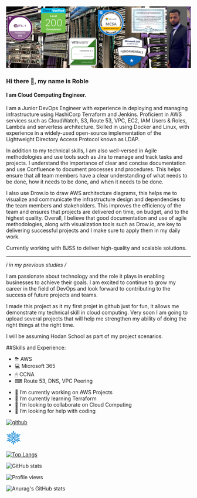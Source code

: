 
![I am Cloud Computing Engineer.](https://github.com/MoRoble/MoRoble/blob/main/PicsArt_03-10-12.13.17.jpg)

### Hi there 👋, my name is Roble
#### I am Cloud Computing Engineer.

I am a Junior DevOps Engineer with experience in deploying and managing infrastructure using HashiCorp Terraform and Jenkins. Proficient in AWS services such as CloudWatch, S3, Route 53, VPC, EC2, IAM Users & Roles, Lambda and serverless architecture. Skilled in using Docker and Linux, with experience in a widely-used open-source implementation of the Lightweight Directory Access Protocol known as LDAP. 

In addition to my technical skills, I am also well-versed in Agile methodologies and use tools such as Jira to manage and track tasks and projects. I understand the importance of clear and concise documentation and use Confluence to document processes and procedures. This helps ensure that all team members have a clear understanding of what needs to be done, how it needs to be done, and when it needs to be done. 

I also use Drow.io to draw AWS architecture diagrams, this helps me to visualize and communicate the infrastructure design and dependencies to the team members and stakeholders. This improves the efficiency of the team and ensures that projects are delivered on time, on budget, and to the highest quality. Overall, I believe that good documentation and use of agile methodologies, along with visualization tools such as Drow.io, are key to delivering successful projects and I make sure to apply them in my daily work.

Currently working with BJSS to deliver high-quality and scalable solutions.




-------------
*i in my previous studies /*

I am passionate about technology and the role it plays in enabling businesses to achieve their goals. I am excited to continue to grow my career in the field of DevOps and look forward to contributing to the success of future projects and teams.


I made this project as it my first projet in github just for fun, it allows me demonstrate my technical skill in cloud computing. Very soon I am going to upload several projects that will help me strengthen my ability of doing the right things at the right time. 

I will be assuming Hodan School as part of my project scenarios. 

##Skills and Experience: 
* ⛈ AWS
* 💻 Microsoft 365
* 🖱 CCNA
* ⌨ Route 53, DNS, VPC Peering

- 🔭 I’m currently working on AWS Projects 
- 🌱 I’m currently learning Terraform 
- 👯 I’m looking to collaborate on Cloud Computing 
- 🤔 I’m looking for help with coding 


[<img src='https://cdn.jsdelivr.net/npm/simple-icons@3.0.1/icons/github.svg' alt='github' height='40'>](https://github.com/MoRoble)  

<a href='https://archiveprogram.github.com/'><img src='https://raw.githubusercontent.com/acervenky/animated-github-badges/master/assets/acbadge.gif' width='40' height='40'></a> 

[![Top Langs](https://github-readme-stats.vercel.app/api/top-langs/?username=MoRoble)](https://github.com/anuraghazra/github-readme-stats)

![GitHub stats](https://github-readme-stats.vercel.app/api?username=MoRoble&show_icons=true)  

![Profile views](https://gpvc.arturio.dev/MoRoble)  
<!--
**MoRoble/MoRoble** is a ✨ _special_ ✨ repository because its `README.md` (this file) appears on your GitHub profile.

Here are some ideas to get you started:

- 🔭 I’m currently working on Projects on AWS cloud solutions
- 🌱 I’m currently learning Terraform
- 👯 I’m looking to collaborate on cloud computiong
- 🤔 I’m looking for help with ...
- 💬 Ask me about ...
- 📫 How to reach me: ...
- 😄 Pronouns: ...
- ⚡ Fun fact: ...
-->

![Anurag's GitHub stats](https://github-readme-stats.vercel.app/api?username=MoRoble&theme=darcula&show_icons=true)
